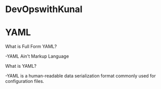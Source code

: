 # DevOpswithKunal


 # YAML # 

 What is Full Form YAML?

 -YAML Ain't Markup Language

 What is YAML?

 -YAML is a human-readable data serialization format commonly used for configuration files. 
